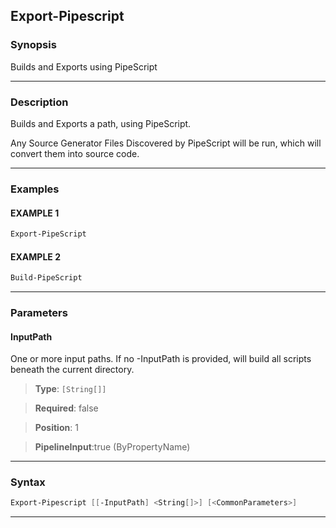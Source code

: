 Export-Pipescript
-----------------
### Synopsis
Builds and Exports using PipeScript

---
### Description

Builds and Exports a path, using PipeScript.

Any Source Generator Files Discovered by PipeScript will be run, which will convert them into source code.

---
### Examples
#### EXAMPLE 1
```PowerShell
Export-PipeScript
```

#### EXAMPLE 2
```PowerShell
Build-PipeScript
```

---
### Parameters
#### **InputPath**

One or more input paths.  If no -InputPath is provided, will build all scripts beneath the current directory.



> **Type**: ```[String[]]```

> **Required**: false

> **Position**: 1

> **PipelineInput**:true (ByPropertyName)



---
### Syntax
```PowerShell
Export-Pipescript [[-InputPath] <String[]>] [<CommonParameters>]
```
---
